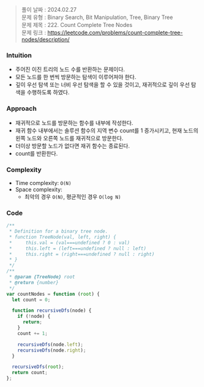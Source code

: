 > 풀이 날짜 : 2024.02.27  
> 문제 유형 : Binary Search, Bit Manipulation, Tree, Binary Tree  
> 문제 제목 : 222. Count Complete Tree Nodes  
> 문제 링크 : https://leetcode.com/problems/count-complete-tree-nodes/description/

### Intuition

- 주어진 이진 트리의 노드 수를 반환하는 문제이다.
- 모든 노드를 한 번씩 방문하는 탐색이 이루어져야 한다.
- 깊이 우선 탐색 또는 너비 우선 탐색을 할 수 있을 것이고, 재귀적으로 깊이 우선 탐색을 수행하도록 하였다.

### Approach

- 재귀적으로 노드를 방문하는 함수를 내부에 작성한다.
- 재귀 함수 내부에서는 솔루션 함수의 지역 변수 count를 1 증가시키고, 현재 노드의 왼쪽 노드와 오른쪽 노드를 재귀적으로 방문한다.
- 더이상 방문할 노드가 없다면 재귀 함수는 종료된다.
- count를 반환한다.

### Complexity

- Time complexity: `O(N)`
- Space complexity:
  - 최악의 경우 `O(N)`, 평균적인 경우 `O(log N)`

### Code

```js
/**
 * Definition for a binary tree node.
 * function TreeNode(val, left, right) {
 *     this.val = (val===undefined ? 0 : val)
 *     this.left = (left===undefined ? null : left)
 *     this.right = (right===undefined ? null : right)
 * }
 */
/**
 * @param {TreeNode} root
 * @return {number}
 */
var countNodes = function (root) {
  let count = 0;

  function recursiveDfs(node) {
    if (!node) {
      return;
    }
    count += 1;

    recursiveDfs(node.left);
    recursiveDfs(node.right);
  }

  recursiveDfs(root);
  return count;
};
```
